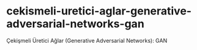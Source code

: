 # cekismeli-uretici-aglar-generative-adversarial-networks-gan
Çekişmeli Üretici Ağlar (Generative Adversarial Networks): GAN
